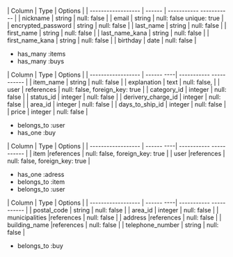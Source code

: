 <!-- usersテーブル -->

| Column             | Type   | Options                  |
| ------------------ | ------ | ----------- -----------  |
| nickname           | string | null: false              |
| email              | string | null: false unique: true |
| encrypted_password | string | null: false              |
|  last_name         | string | null: false              |
|  first_name        | string | null: false              |
|  last_name_kana    | string | null: false              |
|  first_name_kana   | string | null: false              |
|  birthday          | date   | null: false              |


<!-- Association -->
- has_many :items
- has_many :buys


<!-- itemsテーブル -->

| Column             | Type       | Options                        |
| ------------------ | ------ ----| ----------- -----------        |
| item_name          | string     | null: false                    |
| explanation        | text       | null: false,                   |
| user               | references | null: false, foreign_key: true |
| category_id        | integer    | null: false                    |
| status_id          | integer    | null: false                    |
| derivery_charge_id | integer    | null: false                    |
| area_id            | integer    | null: false                    |
| days_to_ship_id    | integer    | null: false                    |
| price              | integer    | null: false                    |

<!-- Association -->
- belongs_to :user
- has_one :buy



<!-- buysテーブル -->
| Column             | Type       | Options                        |
| ------------------ | ------ ----| ----------- -----------        |
| item               |references  | null: false, foreign_key: true |
| user               |references  | null: false, foreign_key: true |


<!-- Association -->
- has_one :adress
- belongs_to :item
- belongs_to :user


<!-- adressesテーブル -->
| Column             | Type       | Options                        |
| ------------------ | ------ ----| ----------- -----------        |
| postal_code        | string     | null: false                    |
| area_id            | integer    | null: false                    |
| municipalities     |references  | null: false                    |
| address            |references  | null: false                    |
| building_name      |references  | null: false                    |
| telephone_number   | string     | null: false                    |



<!-- Association -->
- belongs_to :buy

